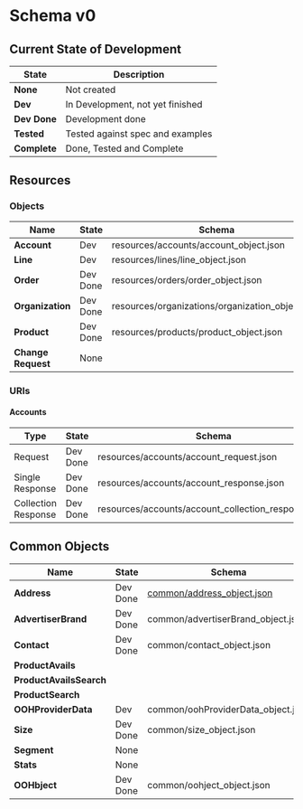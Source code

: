# Schema v0

## Current State of Development

| State | Description |
|-------|-------------|
| **None** | Not created |
| **Dev**  | In Development, not yet finished |
| **Dev Done** | Development done |
| **Tested** | Tested against spec and examples |
| **Complete** | Done, Tested and Complete |


## Resources

### Objects

| Name   | State | Schema |
|---|---|---|
| **Account** | Dev | resources/accounts/account_object.json |
| **Line** | Dev | resources/lines/line_object.json |
| **Order** | Dev Done | resources/orders/order_object.json |
| **Organization** | Dev Done | resources/organizations/organization_object.json |
| **Product** | Dev Done | resources/products/product_object.json |
| **Change Request** | None | |

### URIs

#### Accounts

| Type | State | Schema |
|---|---|---|
| Request | Dev Done | resources/accounts/account_request.json |
| Single Response | Dev Done | resources/accounts/account_response.json |
| Collection Response | Dev Done | resources/accounts/account_collection_response.json |

## Common Objects

| Name | State | Schema |
|------|-------|------|
| **Address** | Dev Done | [common/address_object.json](https://raw.githubusercontent.com/Outsmart-OOH/ooh_open_direct/master/schema/v0/common/address_object.json) |
| **AdvertiserBrand** | Dev Done | common/advertiserBrand_object.json |
| **Contact** | Dev Done | common/contact_object.json |
| **ProductAvails** |
| **ProductAvailsSearch** |
| **ProductSearch** |
| **OOHProviderData** | Dev | common/oohProviderData_object.json |
| **Size** | Dev Done | common/size_object.json |
| **Segment** | None | |
| **Stats** | None | |
| **OOHbject** | Dev Done | common/oohject_object.json |



